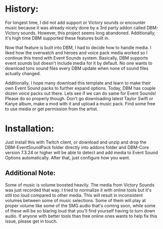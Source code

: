 # History:
For longest time, I did not add support or Victory sounds or encounter music because it was already nicely done by a 3rd party addon called DBM-Victory sounds. However, this project seems long abandoned. Additionally, it's high time DBM supported these features built in.

Now that feature is built into DBM, I had to decide how to handle media. I liked how the overwatch and heroes  and voice pack media worked so I continue this trend with Event Sounds system. Basically, DBM supports event sounds but doesn't include media for it by default. No one wants to download tons sound files every DBM update when none of sound files actually changed.

Additionally, I hope many download this template and learn to make their own Event Sound packs to further expand options. Today, DBM has couple dozen voice packs out there. Lets see if we can do same for Event Sounds! Please do so properly though. Don't go downloading latest Taylor Swift or Kanye album, make a mod with it and upload a music pack. Find some free to use media or get permission from the artist.

# Installation:
Just install this with Twitch client, or download and unzip and drop the DBM-EventSoundPack folder directly into addons folder and DBM-Core version 7.3.24 or higher will be able to detect and add media to Event Sound Options automatically. After that, just configure how you want.

## Additional Note:
Some of music is volume boosted heavily. The media from Victory Sounds was just recorded that way. I tried to normalize it with online tools but it's still too loud compared to other media. This will result in inconsistent volumes between some of music selections. Some of them will play at proper volume like some of the SMG audio that's coming soon, while some of these will be so blaring loud that you'll find yourself having to turn down audio. If anyone with better tools than free online ones wants to help fix this issue, please get in touch.
